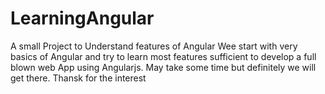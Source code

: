 # LearningAngular
A small Project to Understand features of Angular
Wee start with very basics of Angular and try to learn most features sufficient to develop a full blown web App using Angularjs. May take some time but definitely we will get there.
Thansk for the interest
